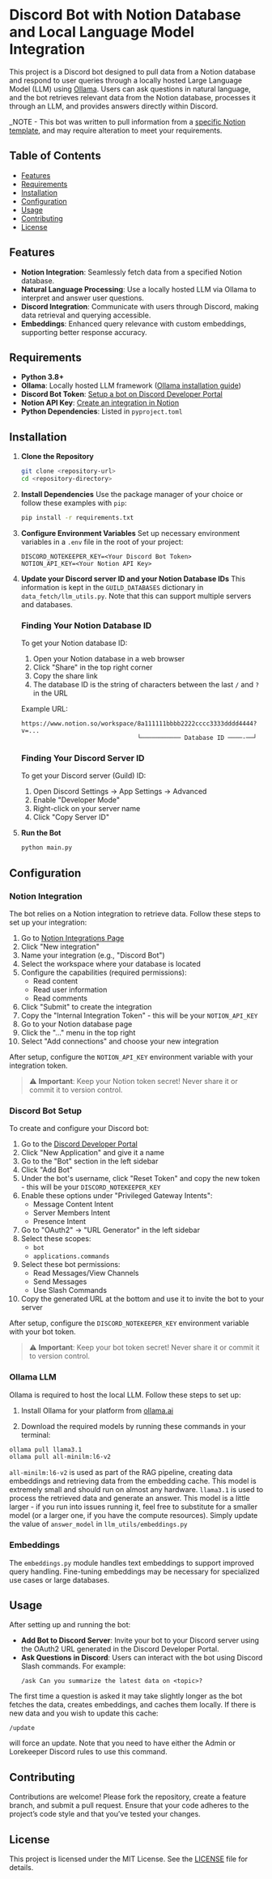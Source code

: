 # Discord Bot with Notion Database and Local Language Model Integration

This project is a Discord bot designed to pull data from a Notion database and respond to user queries through a locally hosted Large Language Model (LLM) using [Ollama](https://ollama.com/). Users can ask questions in natural language, and the bot retrieves relevant data from the Notion database, processes it through an LLM, and provides answers directly within Discord.

_NOTE - This bot was written to pull information from a [specific Notion template](https://www.notion.so/marketplace/templates/rpg-campaign-notekeeper), and may require alteration to meet your requirements. 

## Table of Contents
- [Features](#features)
- [Requirements](#requirements)
- [Installation](#installation)
- [Configuration](#configuration)
- [Usage](#usage)
- [Contributing](#contributing)
- [License](#license)

## Features
- **Notion Integration**: Seamlessly fetch data from a specified Notion database.
- **Natural Language Processing**: Use a locally hosted LLM via Ollama to interpret and answer user questions.
- **Discord Integration**: Communicate with users through Discord, making data retrieval and querying accessible.
- **Embeddings**: Enhanced query relevance with custom embeddings, supporting better response accuracy.

## Requirements
- **Python 3.8+**
- **Ollama**: Locally hosted LLM framework ([Ollama installation guide](https://ollama.com/docs/getting-started))
- **Discord Bot Token**: [Setup a bot on Discord Developer Portal](https://discord.com/developers/applications)
- **Notion API Key**: [Create an integration in Notion](https://www.notion.so/my-integrations)
- **Python Dependencies**: Listed in `pyproject.toml`

## Installation

1. **Clone the Repository**
   ```bash
   git clone <repository-url>
   cd <repository-directory>
   ```

2. **Install Dependencies**
   Use the package manager of your choice or follow these examples with `pip`:
   ```bash
   pip install -r requirements.txt
   ```

3. **Configure Environment Variables**
   Set up necessary environment variables in a `.env` file in the root of your project:

   ```
   DISCORD_NOTEKEEPER_KEY=<Your Discord Bot Token>
   NOTION_API_KEY=<Your Notion API Key>
   ```

4. **Update your Discord server ID and your Notion Database IDs**
    This information is kept in the `GUILD_DATABASES` dictionary in `data_fetch/llm_utils.py`. Note that this can support multiple servers and databases.

    ### Finding Your Notion Database ID
    To get your Notion database ID:
    1. Open your Notion database in a web browser
    2. Click "Share" in the top right corner
    3. Copy the share link
    4. The database ID is the string of characters between the last `/` and `?` in the URL
    
    Example URL:
    ```
    https://www.notion.so/workspace/8a111111bbbb2222cccc3333dddd4444?v=...
                                    └─────────── Database ID ────-──┘
    ```

    ### Finding Your Discord Server ID
    To get your Discord server (Guild) ID:
    1. Open Discord Settings → App Settings → Advanced
    2. Enable "Developer Mode"
    3. Right-click on your server name
    4. Click "Copy Server ID"

5. **Run the Bot**
   ```bash
   python main.py
   ```

## Configuration

### Notion Integration
The bot relies on a Notion integration to retrieve data. Follow these steps to set up your integration:

1. Go to [Notion Integrations Page](https://www.notion.so/my-integrations)
2. Click "New integration"
3. Name your integration (e.g., "Discord Bot")
4. Select the workspace where your database is located
5. Configure the capabilities (required permissions):
   - Read content
   - Read user information
   - Read comments
6. Click "Submit" to create the integration
7. Copy the "Internal Integration Token" - this will be your `NOTION_API_KEY`
8. Go to your Notion database page
9. Click the "..." menu in the top right
10. Select "Add connections" and choose your new integration

After setup, configure the `NOTION_API_KEY` environment variable with your integration token.

> ⚠️ **Important**: Keep your Notion token secret! Never share it or commit it to version control.

### Discord Bot Setup
To create and configure your Discord bot:

1. Go to the [Discord Developer Portal](https://discord.com/developers/applications)
2. Click "New Application" and give it a name
3. Go to the "Bot" section in the left sidebar
4. Click "Add Bot"
5. Under the bot's username, click "Reset Token" and copy the new token - this will be your `DISCORD_NOTEKEEPER_KEY`
6. Enable these options under "Privileged Gateway Intents":
   - Message Content Intent
   - Server Members Intent
   - Presence Intent
7. Go to "OAuth2" → "URL Generator" in the left sidebar
8. Select these scopes:
   - `bot`
   - `applications.commands`
9. Select these bot permissions:
   - Read Messages/View Channels
   - Send Messages
   - Use Slash Commands
10. Copy the generated URL at the bottom and use it to invite the bot to your server

After setup, configure the `DISCORD_NOTEKEEPER_KEY` environment variable with your bot token.

> ⚠️ **Important**: Keep your bot token secret! Never share it or commit it to version control.


### Ollama LLM
Ollama is required to host the local LLM. Follow these steps to set up:

1. Install Ollama for your platform from [ollama.ai](https://ollama.ai)

2. Download the required models by running these commands in your terminal:
```bash
ollama pull llama3.1
ollama pull all-minilm:l6-v2
```
`all-minilm:l6-v2` is used as part of the RAG pipeline, creating data embeddings and retrieving data from the embedding cache. This model is extremely small and should run on almost any hardware. 
`llama3.1` is used to process the retrieved data and generate an answer. This model is a little larger - if you run into issues running it, feel free to substitute for a smaller model (or a larger one, if you have the compute resources). Simply update the value of `answer_model` in `llm_utils/embeddings.py`


### Embeddings
The `embeddings.py` module handles text embeddings to support improved query handling. Fine-tuning embeddings may be necessary for specialized use cases or large databases.

## Usage
After setting up and running the bot:
- **Add Bot to Discord Server**: Invite your bot to your Discord server using the OAuth2 URL generated in the Discord Developer Portal.
- **Ask Questions in Discord**: Users can interact with the bot using Discord Slash commands. For example:
  ```
  /ask Can you summarize the latest data on <topic>?
  ```

The first time a question is asked it may take slightly longer as the bot fetches the data, creates embeddings, and caches them locally. If there is new data and you wish to update this cache:
```
/update
```
will force an update. Note that you need to have either the Admin or Lorekeeper Discord rules to use this command.

## Contributing
Contributions are welcome! Please fork the repository, create a feature branch, and submit a pull request. Ensure that your code adheres to the project’s code style and that you’ve tested your changes.

## License
This project is licensed under the MIT License. See the [LICENSE](LICENSE) file for details.
